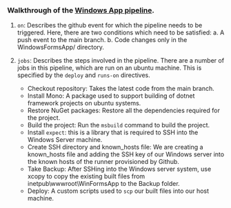 ### Walkthrough of the [Windows App pipeline](.github/workflows/iis-deploy-winforms.yaml).

1. `on`: Describes the github event for which the pipeline needs to be triggered. Here, there are two conditions which need to be satisfied:
   a. A push event to the main branch.
   b. Code changes only in the WindowsFormsApp/ directory.

2. `jobs`: Describes the steps involved in the pipeline. There are a number of jobs in this pipeline, which are run on an ubuntu machine.
   This is specified by the `deploy` and `runs-on` directives.

   - Checkout repository: Takes the latest code from the main branch.
   - Install Mono: A package used to support building of dotnet framework projects on ubuntu systems.
   - Restore NuGet packages: Restore all the dependencies required for the project.
   - Build the project: Run the `msbuild` command to build the project.
   - Install `expect`: this is a library that is required to SSH into the Windows Server machine.
   - Create SSH directory and known_hosts file: We are creating a known_hosts file and adding the SSH key of our Windows server into the known hosts of the runner provisioned by Github.
   - Take Backup: After SSHing into the Windows server system, use xcopy to copy the existing built files from inetpub\wwwroot\WinFormsApp to the Backup folder.
   - Deploy: A custom scripts used to `scp` our built files into our host machine.
